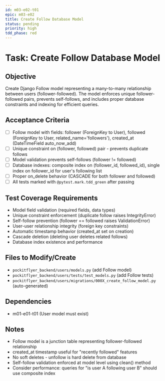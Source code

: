 ```yaml
---
id: m03-e02-t01
epic: m03-e02
title: Create Follow Database Model
status: pending
priority: high
tdd_phase: red
---
```


# Task: Create Follow Database Model

## Objective
Create Django Follow model representing a many-to-many relationship between users (follower-followed). The model enforces unique follower-followed pairs, prevents self-follows, and includes proper database constraints and indexing for efficient queries.

## Acceptance Criteria
- [ ] Follow model with fields: follower (ForeignKey to User), followed (ForeignKey to User, related_name='followers'), created_at (DateTimeField auto_now_add)
- [ ] Unique constraint on (follower, followed) pair - prevents duplicate follows
- [ ] Model validation prevents self-follows (follower != followed)
- [ ] Database indexes: composite index on (follower_id, followed_id), single index on follower_id for user's following list
- [ ] Proper on_delete behavior (CASCADE for both follower and followed)
- [ ] All tests marked with `@pytest.mark.tdd_green` after passing

## Test Coverage Requirements
- Model field validation (required fields, data types)
- Unique constraint enforcement (duplicate follow raises IntegrityError)
- Self-follow prevention (follower == followed raises ValidationError)
- User-user relationship integrity (foreign key constraints)
- Automatic timestamp behavior (created_at set on creation)
- Cascade deletion (deleting user deletes related follows)
- Database index existence and performance

## Files to Modify/Create
- `pockitflyer_backend/users/models.py` (add Follow model)
- `pockitflyer_backend/users/tests/test_models.py` (add Follow tests)
- `pockitflyer_backend/users/migrations/000X_create_follow_model.py` (auto-generated)

## Dependencies
- m01-e01-t01 (User model must exist)

## Notes
- Follow model is a junction table representing follower-followed relationship
- created_at timestamp useful for "recently followed" features
- No soft deletes - unfollow is hard delete from database
- Self-follow validation enforced at model level using clean() method
- Consider performance: queries for "is user A following user B" should use composite index
